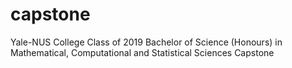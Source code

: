 # capstone
Yale-NUS College Class of 2019 Bachelor of Science (Honours) in Mathematical, Computational and Statistical Sciences Capstone

